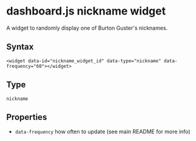 dashboard.js nickname widget
============

A widget to randomly display one of Burton Guster's nicknames.

## Syntax
    <widget data-id="nickname_widget_id" data-type="nickname" data-frequency="60"></widget>

## Type
`nickname`

## Properties

 - `data-frequency` how often to update (see main README for more info)
